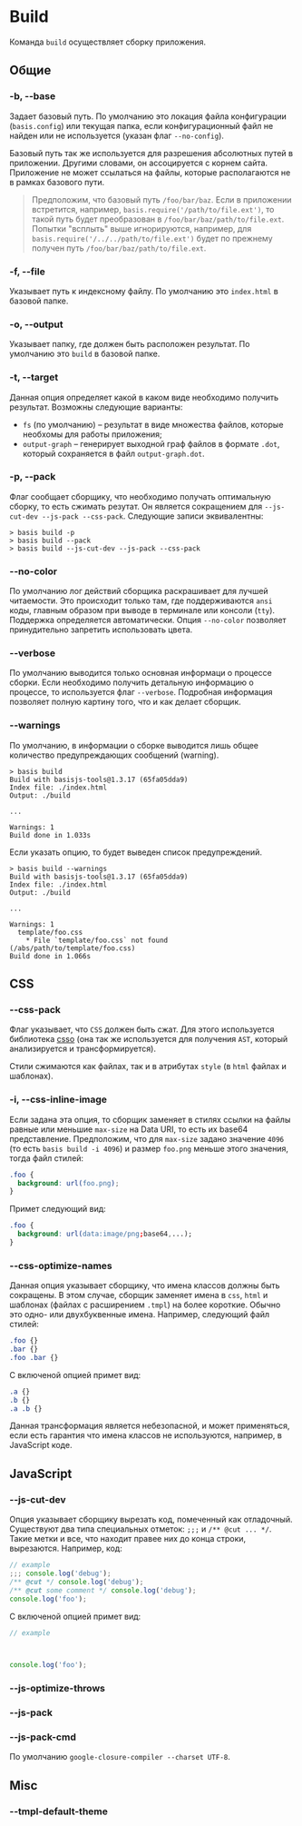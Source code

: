 # Build

Команда `build` осуществляет сборку приложения.

## Общие

### -b, --base <path>

Задает базовый путь. По умолчанию это локация файла конфигурации (`basis.config`) или текущая папка, если конфигурационный файл не найден или не используется (указан флаг `--no-config`).

Базовый путь так же используется для разрешения абсолютных путей в приложении. Другими словами, он ассоцируется с корнем сайта. Приложение не может ссылаться на файлы, которые располагаются не в рамках базового пути.

> Предположим, что базовый путь `/foo/bar/baz`. Если в приложении встретится, например, `basis.require('/path/to/file.ext')`, то такой путь будет преобразован в `/foo/bar/baz/path/to/file.ext`. Попытки "всплыть" выше игнорируются, например, для `basis.require('/../../path/to/file.ext')` будет по прежнему получен путь `/foo/bar/baz/path/to/file.ext`.

### -f, --file <filename>

Указывает путь к индексному файлу. По умолчанию это `index.html` в базовой папке.

### -o, --output <path>

Указывает папку, где должен быть расположен результат. По умолчанию это `build` в базовой папке.

### -t, --target <target>

Данная опция определяет какой в каком виде необходимо получить результат. Возможны следующие варианты:

- `fs` (по умолчанию) – результат в виде множества файлов, которые необхомы для работы приложения;
- `output-graph` – генерирует выходной граф файлов в формате `.dot`, который сохраняется в файл `output-graph.dot`.

### -p, --pack

Флаг сообщает сборщику, что необходимо получать оптимальную сборку, то есть сжимать резутат. Он является сокращением для `--js-cut-dev --js-pack --css-pack`. Следующие записи эквивалентны:

```
> basis build -p
> basis build --pack
> basis build --js-cut-dev --js-pack --css-pack
```
                                     
### --no-color

По умолчанию лог действий сборщика раскрашивает для лучшей читаемости. Это происходит только там, где поддерживаются `ansi` коды, главным образом при выводе в терминале или консоли (`tty`). Поддержка определяется автоматически. Опция `--no-color` позволяет принудительно запретить использовать цвета.

### --verbose

По умолчанию выводится только основная информаци о процессе сборки. Если необходимо получить детальную информацию о процессе, то используется флаг `--verbose`. Подробная информация позволяет полную картину того, что и как делает сборщик.

### --warnings

По умолчанию, в информации о сборке выводится лишь общее количество предупреждающих сообщений (warning).

```
> basis build
Build with basisjs-tools@1.3.17 (65fa05dda9)
Index file: ./index.html
Output: ./build

...

Warnings: 1
Build done in 1.033s
```

Если указать опцию, то будет выведен список предупреждений.

```
> basis build --warnings
Build with basisjs-tools@1.3.17 (65fa05dda9)
Index file: ./index.html
Output: ./build

...

Warnings: 1
  template/foo.css
    * File `template/foo.css` not found (/abs/path/to/template/foo.css)
Build done in 1.066s
```

## CSS

### --css-pack

Флаг указывает, что `CSS` должен быть сжат. Для этого используется библиотека [csso](https://github.com/css/csso) (она так же используется для получения `AST`, который анализируется и трансформируется).

Стили сжимаются как файлах, так и в атрибутах `style` (в `html` файлах и шаблонах).

### -i, --css-inline-image <max-size>

Если задана эта опция, то сборщик заменяет в стилях ссылки на файлы равные или меньшие `max-size` на Data URI, то есть их base64 представление. Предположим, что для `max-size` задано значение `4096` (то есть `basis build -i 4096`) и размер `foo.png` меньше этого значения, тогда файл стилей:

```css
.foo {
  background: url(foo.png);
}
```

Примет следующий вид:

```css
.foo {
  background: url(data:image/png;base64,...);
}
```

### --css-optimize-names

Данная опция указывает сборщику, что имена классов должны быть сокращены. В этом случае, сборщик заменяет имена в `css`, `html` и шаблонах (файлах с расширением `.tmpl`) на более короткие. Обычно это одно- или двухбуквенные имена. Например, следующий файл стилей:

```css
.foo {}
.bar {}
.foo .bar {}
```

С включеной опцией примет вид:

```css
.a {}
.b {}
.a .b {}
```

Данная трансформация является небезопасной, и может применяться, если есть гарантия что имена классов не используются, например, в JavaScript коде.

## JavaScript

### --js-cut-dev

Опция указывает сборщику вырезать код, помеченный как отладочный. Существуют два типа специальных отметок: `;;;` и `/** @cut ... */`. Такие метки и все, что находит правее них до конца строки, вырезаются. Например, код:

```js
// example
;;; console.log('debug');
/** @cut */ console.log('debug');
/** @cut some comment */ console.log('debug');
console.log('foo');
```

С включеной опцией примет вид:

```js
// example



console.log('foo');
```

### --js-optimize-throws

### --js-pack

### --js-pack-cmd <string>

По умолчанию `google-closure-compiler --charset UTF-8`.

## Misc

### --tmpl-default-theme
